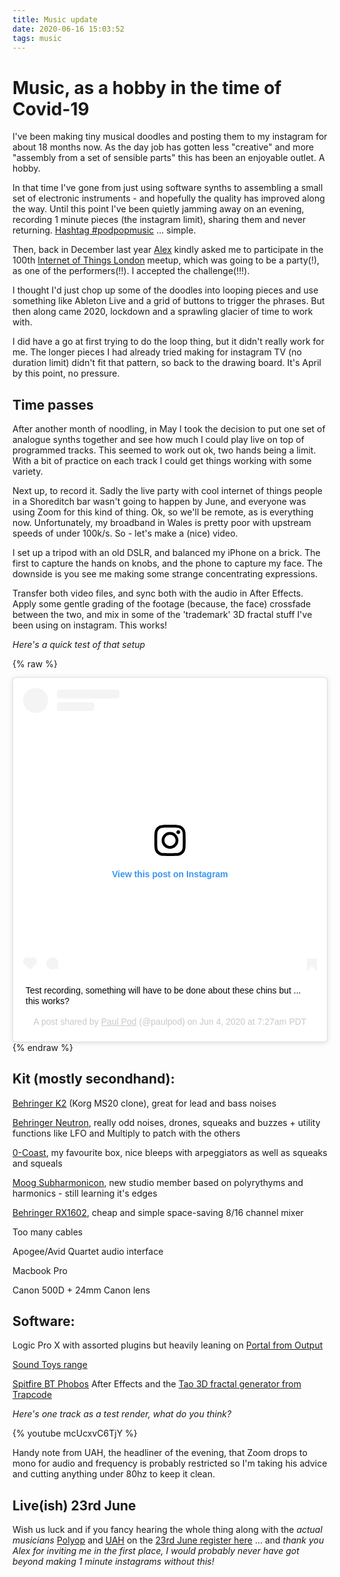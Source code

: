 ```yaml
---
title: Music update
date: 2020-06-16 15:03:52
tags: music
---
```

Music, as a hobby in the time of Covid-19
===
I've been making tiny musical doodles and posting them to my instagram for about 18 months now. As the day job has gotten less "creative" and more "assembly from a set of sensible parts" this has been an enjoyable outlet. A hobby.

In that time I've gone from just using software synths to assembling a small set of electronic instruments - and hopefully the quality has improved along the way. Until this point I've been quietly jamming away on an evening, recording 1 minute pieces (the instagram limit), sharing them and never returning. [Hashtag #podpopmusic](https://www.instagram.com/explore/tags/podpopmusic/) ... simple.

Then, back in December last year [Alex](http://designswarm.com/who/) kindly asked me to participate in the 100th [Internet of Things London](http://iot.london) meetup, which was going to be a party(!), as one of the performers(!!). I accepted the challenge(!!!). 

I thought I'd just chop up some of the doodles into looping pieces and use something like Ableton Live and a grid of buttons to trigger the phrases. But then along came 2020, lockdown and a sprawling glacier of time to work with.

I did have a go at first trying to do the loop thing, but it didn't really work for me. The longer pieces I had already tried making for instagram TV (no duration limit) didn't fit that pattern, so back to the drawing board. It's April by this point, no pressure.

Time passes
---

After another month of noodling, in May I took the decision to put one set of analogue synths together and see how much I could play live on top of programmed tracks. This seemed to work out ok, two hands being a limit. With a bit of practice on each track I could get things working with some variety.

Next up, to record it. Sadly the live party with cool internet of things people in a Shoreditch bar wasn't going to happen by June, and everyone was using Zoom for this kind of thing. Ok, so we'll be remote, as is everything now. Unfortunately, my broadband in Wales is pretty poor with upstream speeds of under 100k/s. So - let's make a (nice) video.

I set up a tripod with an old DSLR, and balanced my iPhone on a brick. The first to capture the hands on knobs, and the phone to capture my face. The downside is you see me making some strange concentrating expressions.

Transfer both video files, and sync both with the audio in After Effects. Apply some gentle grading of the footage (because, the face) crossfade between the two, and mix in some of the 'trademark' 3D fractal stuff I've been using on instagram. This works!

_Here's a quick test of that setup_

{% raw %}
<blockquote class="instagram-media" data-instgrm-captioned data-instgrm-permalink="https://www.instagram.com/p/CBBDMdgpFXj/?utm_source=ig_embed&amp;utm_campaign=loading" data-instgrm-version="12" style=" background:#FFF; border:0; border-radius:3px; box-shadow:0 0 1px 0 rgba(0,0,0,0.5),0 1px 10px 0 rgba(0,0,0,0.15); margin: 1px; max-width:540px; min-width:326px; padding:0; width:99.375%; width:-webkit-calc(100% - 2px); width:calc(100% - 2px);"><div style="padding:16px;"> <a href="https://www.instagram.com/p/CBBDMdgpFXj/?utm_source=ig_embed&amp;utm_campaign=loading" style=" background:#FFFFFF; line-height:0; padding:0 0; text-align:center; text-decoration:none; width:100%;" target="_blank"> <div style=" display: flex; flex-direction: row; align-items: center;"> <div style="background-color: #F4F4F4; border-radius: 50%; flex-grow: 0; height: 40px; margin-right: 14px; width: 40px;"></div> <div style="display: flex; flex-direction: column; flex-grow: 1; justify-content: center;"> <div style=" background-color: #F4F4F4; border-radius: 4px; flex-grow: 0; height: 14px; margin-bottom: 6px; width: 100px;"></div> <div style=" background-color: #F4F4F4; border-radius: 4px; flex-grow: 0; height: 14px; width: 60px;"></div></div></div><div style="padding: 19% 0;"></div> <div style="display:block; height:50px; margin:0 auto 12px; width:50px;"><svg width="50px" height="50px" viewBox="0 0 60 60" version="1.1" xmlns="https://www.w3.org/2000/svg" xmlns:xlink="https://www.w3.org/1999/xlink"><g stroke="none" stroke-width="1" fill="none" fill-rule="evenodd"><g transform="translate(-511.000000, -20.000000)" fill="#000000"><g><path d="M556.869,30.41 C554.814,30.41 553.148,32.076 553.148,34.131 C553.148,36.186 554.814,37.852 556.869,37.852 C558.924,37.852 560.59,36.186 560.59,34.131 C560.59,32.076 558.924,30.41 556.869,30.41 M541,60.657 C535.114,60.657 530.342,55.887 530.342,50 C530.342,44.114 535.114,39.342 541,39.342 C546.887,39.342 551.658,44.114 551.658,50 C551.658,55.887 546.887,60.657 541,60.657 M541,33.886 C532.1,33.886 524.886,41.1 524.886,50 C524.886,58.899 532.1,66.113 541,66.113 C549.9,66.113 557.115,58.899 557.115,50 C557.115,41.1 549.9,33.886 541,33.886 M565.378,62.101 C565.244,65.022 564.756,66.606 564.346,67.663 C563.803,69.06 563.154,70.057 562.106,71.106 C561.058,72.155 560.06,72.803 558.662,73.347 C557.607,73.757 556.021,74.244 553.102,74.378 C549.944,74.521 548.997,74.552 541,74.552 C533.003,74.552 532.056,74.521 528.898,74.378 C525.979,74.244 524.393,73.757 523.338,73.347 C521.94,72.803 520.942,72.155 519.894,71.106 C518.846,70.057 518.197,69.06 517.654,67.663 C517.244,66.606 516.755,65.022 516.623,62.101 C516.479,58.943 516.448,57.996 516.448,50 C516.448,42.003 516.479,41.056 516.623,37.899 C516.755,34.978 517.244,33.391 517.654,32.338 C518.197,30.938 518.846,29.942 519.894,28.894 C520.942,27.846 521.94,27.196 523.338,26.654 C524.393,26.244 525.979,25.756 528.898,25.623 C532.057,25.479 533.004,25.448 541,25.448 C548.997,25.448 549.943,25.479 553.102,25.623 C556.021,25.756 557.607,26.244 558.662,26.654 C560.06,27.196 561.058,27.846 562.106,28.894 C563.154,29.942 563.803,30.938 564.346,32.338 C564.756,33.391 565.244,34.978 565.378,37.899 C565.522,41.056 565.552,42.003 565.552,50 C565.552,57.996 565.522,58.943 565.378,62.101 M570.82,37.631 C570.674,34.438 570.167,32.258 569.425,30.349 C568.659,28.377 567.633,26.702 565.965,25.035 C564.297,23.368 562.623,22.342 560.652,21.575 C558.743,20.834 556.562,20.326 553.369,20.18 C550.169,20.033 549.148,20 541,20 C532.853,20 531.831,20.033 528.631,20.18 C525.438,20.326 523.257,20.834 521.349,21.575 C519.376,22.342 517.703,23.368 516.035,25.035 C514.368,26.702 513.342,28.377 512.574,30.349 C511.834,32.258 511.326,34.438 511.181,37.631 C511.035,40.831 511,41.851 511,50 C511,58.147 511.035,59.17 511.181,62.369 C511.326,65.562 511.834,67.743 512.574,69.651 C513.342,71.625 514.368,73.296 516.035,74.965 C517.703,76.634 519.376,77.658 521.349,78.425 C523.257,79.167 525.438,79.673 528.631,79.82 C531.831,79.965 532.853,80.001 541,80.001 C549.148,80.001 550.169,79.965 553.369,79.82 C556.562,79.673 558.743,79.167 560.652,78.425 C562.623,77.658 564.297,76.634 565.965,74.965 C567.633,73.296 568.659,71.625 569.425,69.651 C570.167,67.743 570.674,65.562 570.82,62.369 C570.966,59.17 571,58.147 571,50 C571,41.851 570.966,40.831 570.82,37.631"></path></g></g></g></svg></div><div style="padding-top: 8px;"> <div style=" color:#3897f0; font-family:Arial,sans-serif; font-size:14px; font-style:normal; font-weight:550; line-height:18px;"> View this post on Instagram</div></div><div style="padding: 12.5% 0;"></div> <div style="display: flex; flex-direction: row; margin-bottom: 14px; align-items: center;"><div> <div style="background-color: #F4F4F4; border-radius: 50%; height: 12.5px; width: 12.5px; transform: translateX(0px) translateY(7px);"></div> <div style="background-color: #F4F4F4; height: 12.5px; transform: rotate(-45deg) translateX(3px) translateY(1px); width: 12.5px; flex-grow: 0; margin-right: 14px; margin-left: 2px;"></div> <div style="background-color: #F4F4F4; border-radius: 50%; height: 12.5px; width: 12.5px; transform: translateX(9px) translateY(-18px);"></div></div><div style="margin-left: 8px;"> <div style=" background-color: #F4F4F4; border-radius: 50%; flex-grow: 0; height: 20px; width: 20px;"></div> <div style=" width: 0; height: 0; border-top: 2px solid transparent; border-left: 6px solid #f4f4f4; border-bottom: 2px solid transparent; transform: translateX(16px) translateY(-4px) rotate(30deg)"></div></div><div style="margin-left: auto;"> <div style=" width: 0px; border-top: 8px solid #F4F4F4; border-right: 8px solid transparent; transform: translateY(16px);"></div> <div style=" background-color: #F4F4F4; flex-grow: 0; height: 12px; width: 16px; transform: translateY(-4px);"></div> <div style=" width: 0; height: 0; border-top: 8px solid #F4F4F4; border-left: 8px solid transparent; transform: translateY(-4px) translateX(8px);"></div></div></div></a> <p style=" margin:8px 0 0 0; padding:0 4px;"> <a href="https://www.instagram.com/p/CBBDMdgpFXj/?utm_source=ig_embed&amp;utm_campaign=loading" style=" color:#000; font-family:Arial,sans-serif; font-size:14px; font-style:normal; font-weight:normal; line-height:17px; text-decoration:none; word-wrap:break-word;" target="_blank">Test recording, something will have to be done about these chins but ... this works?</a></p> <p style=" color:#c9c8cd; font-family:Arial,sans-serif; font-size:14px; line-height:17px; margin-bottom:0; margin-top:8px; overflow:hidden; padding:8px 0 7px; text-align:center; text-overflow:ellipsis; white-space:nowrap;">A post shared by <a href="https://www.instagram.com/paulpod/?utm_source=ig_embed&amp;utm_campaign=loading" style=" color:#c9c8cd; font-family:Arial,sans-serif; font-size:14px; font-style:normal; font-weight:normal; line-height:17px;" target="_blank"> Paul Pod</a> (@paulpod) on <time style=" font-family:Arial,sans-serif; font-size:14px; line-height:17px;" datetime="2020-06-04T14:27:44+00:00">Jun 4, 2020 at 7:27am PDT</time></p></div></blockquote> <script async src="//www.instagram.com/embed.js"></script>
{% endraw %}

Kit (mostly secondhand):
---
[Behringer K2](https://amzn.to/30JLL9H) (Korg MS20 clone), great for lead and bass noises

[Behringer Neutron](https://amzn.to/3e5GTQ4), really odd noises, drones, squeaks and buzzes + utility functions like LFO and Multiply to patch with the others

[0-Coast](http://www.makenoisemusic.com/synthesizers/ohcoast), my favourite box, nice bleeps with arpeggiators as well as squeaks and squeals

[Moog Subharmonicon](https://www.moogmusic.com/products/subharmonicon), new studio member based on polyrythyms and harmonics - still learning it's edges

[Behringer RX1602](https://amzn.to/3e6VbQt), cheap and simple space-saving 8/16 channel mixer

Too many cables

Apogee/Avid Quartet audio interface

Macbook Pro

Canon 500D + 24mm Canon lens

Software:
---
Logic Pro X with assorted plugins but heavily leaning on [Portal from Output](https://output.com/products/portal)

[Sound Toys range](https://www.soundtoys.com)

[Spitfire BT Phobos](https://www.spitfireaudio.com/shop/a-z/bt-phobos/)
After Effects and the [Tao 3D fractal generator from Trapcode](https://www.redgiant.com/products/trapcode-tao/)

_Here's one track as a test render, what do you think?_

{% youtube mcUcxvC6TjY %}



Handy note from UAH, the headliner of the evening, that Zoom drops to mono for audio and frequency is probably restricted so I'm taking his advice and cutting anything under 80hz to keep it clean.

Live(ish) 23rd June
---

Wish us luck and if you fancy hearing the whole thing along with the *actual musicians* [Polyop](http://polyop.uk) and [UAH](https://u-a-h.bandcamp.com) on the [23rd June register here](https://us02web.zoom.us/webinar/register/WN_ULDZ2lnORIOjqbbP_O9bCA) ... and _thank you Alex for inviting me in the first place, I would probably never have got beyond making 1 minute instagrams without this!_
